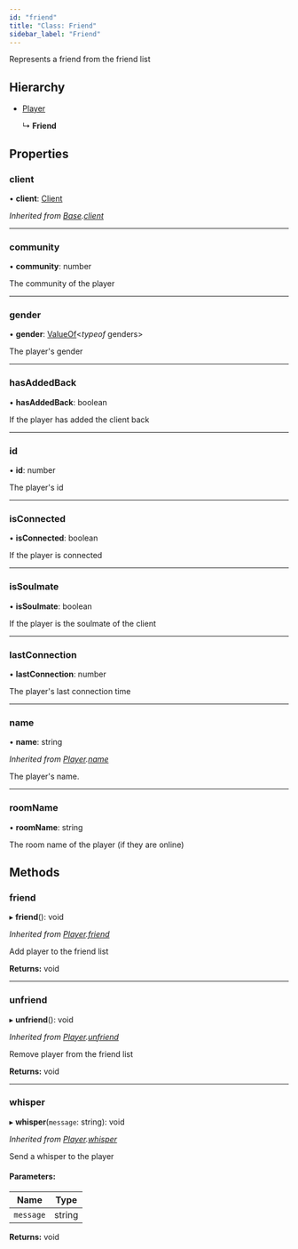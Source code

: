 ```yaml
---
id: "friend"
title: "Class: Friend"
sidebar_label: "Friend"
---
```


Represents a friend from the friend list

## Hierarchy

* [Player](player.md)

  ↳ **Friend**

## Properties

### client

•  **client**: [Client](client.md)

*Inherited from [Base](base.md).[client](base.md#client)*

___

### community

•  **community**: number

The community of the player

___

### gender

•  **gender**: [ValueOf](../globals.md#valueof)<*typeof* genders\>

The player's gender

___

### hasAddedBack

•  **hasAddedBack**: boolean

If the player has added the client back

___

### id

•  **id**: number

The player's id

___

### isConnected

•  **isConnected**: boolean

If the player is connected

___

### isSoulmate

•  **isSoulmate**: boolean

If the player is the soulmate of the client

___

### lastConnection

•  **lastConnection**: number

The player's last connection time

___

### name

•  **name**: string

*Inherited from [Player](player.md).[name](player.md#name)*

The player's name.

___

### roomName

•  **roomName**: string

The room name of the player (if they are online)

## Methods

### friend

▸ **friend**(): void

*Inherited from [Player](player.md).[friend](player.md#friend)*

Add player to the friend list

**Returns:** void

___

### unfriend

▸ **unfriend**(): void

*Inherited from [Player](player.md).[unfriend](player.md#unfriend)*

Remove player from the friend list

**Returns:** void

___

### whisper

▸ **whisper**(`message`: string): void

*Inherited from [Player](player.md).[whisper](player.md#whisper)*

Send a whisper to the player

#### Parameters:

Name | Type |
------ | ------ |
`message` | string |

**Returns:** void
